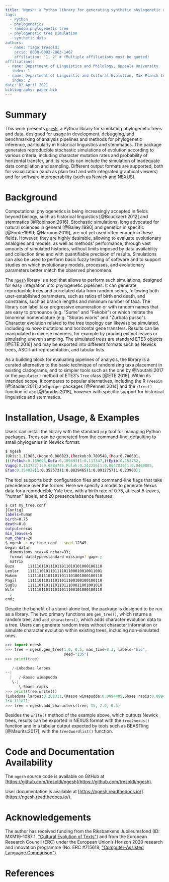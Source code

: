 ```yaml
---
title: 'Ngesh: a Python library for generating synthetic phylogenetic data
tags:
  - Python
  - phylogenetics
  - random phylogenetic tree
  - phylogenetic tree simulation
  - synthetic data
authors:
  - name: Tiago Tresoldi
    orcid: 0000-0002-2863-1467
    affiliation: "1, 2" # (Multiple affiliations must be quoted)
affiliations:
 - name: Department of Linguistics and Philology, Uppsala University
   index: 1
 - name: Department of Linguistic and Cultural Evolution, Max Planck Institute for the Science of Human History
   index: 2
date: 02 April 2021
bibliography: paper.bib
---
```


# Summary

This work presents [`ngesh`](https://pypi.org/project/ngesh/), a Python library for simulating phylogenetic trees and
data,
designed for usage in development, debugging, and benchmarking of analysis pipelines and methods for phylogenetic
inference, particularly in historical linguistics and stemmatics.
The package generates reproducible stochastic simulations of evolution according to various criteria,
including character
mutation rates and probability of horizontal transfer, and its results can include the simulation of inadequate
data compilation and sampling. Different output formats are supported, both for visualization
(such as plain text and with integrated graphical viewers)
and for software interoperability (such as Newick and NEXUS).

# Background

Computational phylogenetics is being increasingly accepted in fields beyond biology, such as historical
linguistics [@Bouckaert:2012] and stemmatics [@Robinson:2016].
Stochastic simulations, long advocated for natural sciences in general [@Bailey:1990] and
genetics in specific [@Foote:1999; @Harmon:2019], are not yet used often enough in these
fields. However, they are highly desirable, allowing to
evaluate evolutionary analogies and models, as well as methods' performance,
through vast amounts of simulated histories, without limits imposed by
data availability and collection time and with quantifiable precision of results.
Simulations can also be used to perform basic fuzzy testing of software and to
support studies on which evolutionary models, processes, and evolutionary parameters
better match the observed phenomena.

The [`ngesh`](https://pypi.org/project/ngesh/) library is a tool that
allows to perform such simulations, designed for easy
integration into phylogenetic pipelines. It can generate reproducible trees and
correlated data from random seeds, following both user-established parameters,
such as ratios of birth and death, and constrains, such as branch
lengths and minimum number of taxa. The
library can label taxa progressive enumeration or with random names
that are easy to pronounce (e.g. "Sume" and "Fekobir") or which
imitate the binominal nomenclature (e.g. "Sburas wioris" and "Zurbata pusso").
Character evolution related to the
tree topology can likewise be simulated, including *ex novo* mutations and
horizontal gene transfers. Results can be manipulated in diverse
manners, for example by pruning extinct leaves or simulating uneven sampling. 
The simulated trees are standard ETE3 objects [@ETE:2016] and may
be exported into different formats such as Newick trees, ASCII-art representation,
and tabular lists.


As a building block for evaluating pipelines of analysis, the library
is a curated alternative to the basic technique of randomizing taxa
placement in existing cladograms, and to simpler tools such as the one by
@Noutahi:2017 or the `populate()` method of ETE3’s `Tree`
class [@ETE:2016]. Within its intended scope, it compares to
popular alternatives, including the R `TreeSim` [@Stadler:2011] and `geiger`
packages [@Pennell:2014] and the `rtree()` function of `ape` [@Paradis:2018],
however with specific support for historical linguistics and stemmatics.

# Installation, Usage, & Examples

Users can install the library with the standard `pip` tool for managing Python packages. Trees can be
generated from the command-line, defaulting to small phylogenies in Newick format:

```bash
$ ngesh
(Ukis:1.11985,(Koge:0.880823,(Rozkob:0.789548,(Meu:0.706601,
(((Felbuh:0.189693,Kefa:0.189693)1:0.117347,((Epib:0.153782,
Vugog:0.153782)1:0.0884745,Puluk:0.242256)1:0.0647836)1:0.0469885,
Efam:0.354028)1:0.352573)1:0.0829465)1:0.0912757)1:0.23903);
```

The tool supports both configuration files and command-line flags
that take precedence over the former. Here we specify a model to generate Nexus data
for a reproducible Yule tree, with a birth rate of 0.75, at least 5 leaves,
"human" labels, and 20 presence/absence features:

```bash
$ cat my_tree.conf
[Config]
labels=human
birth=0.75
death=0.0
output=nexus
min_leaves=5
num_chars=20
$ ngesh -c my_tree.conf --seed 12345
begin data;
  dimensions ntax=6 nchar=33;
  format datatype=standard missing=? gap=-;
  matrix
Buza      111110110111011011010101000100110
Lenlar    111111010110111101100010010011001
Mukom     111110111011011011101001000100110
Pagil     111110110111011011100100100100110
Suglu     111110110111011011100011001001010
Wite      111110110111011011100101000100110
  ;
end;
```

Despite the benefit of a stand-alone tool, the package is designed to be run as a library.
The two primary functions are `gen_tree()`, which returns a random tree, and
`add_characters()`, which adds character evolution data to a tree. Users can
generate random trees without character information or simulate character evolution within existing trees,
including non-simulated ones.

```python
>>> import ngesh
>>> tree = ngesh.gen_tree(1.0, 0.5, max_time=0.3, labels="bio",
                          seed="135")
>>> print(tree)

   /-Lubedsas larpes
--|
  |   /-Rasso wimapudda
   \-|
      \-Sbaes rapis
>>> print(tree.write())
(Lubedsas larpes:0.201311,(Rasso wimapudda:0.0894405,Sbaes rapis:0.0894405)
1:0.11187);
>>> tree = ngesh.add_characters(tree, 15, 2.0, 0.5)
```

Besides the `write()` method of the example above, which outputs Newick trees, results can be exported in NEXUS
format with the `tree2nexus()` function and in a tabular output expected by
tools such as BEASTling [@Maurits:2017], with the `tree2wordlist()` function.

# Code and Documentation Availability

The `ngesh` source code is available on GitHub at [https://github.com/tresoldi/ngesh](https://github.com/tresoldi/ngesh).

User documentation is available at [https://ngesh.readthedocs.io/](https://ngesh.readthedocs.io/).

# Acknowledgements

The author has received funding from the Riksbankens Jubileumsfond
(ID: MXM19-1087:1, ["Cultural Evolution of Texts"](https://www.rj.se/en/anslag/2019/cultural-evolution-of-texts/))
and from the European Research Council (ERC) under the European
Union’s Horizon 2020 research and innovation programme
(No. ERC #715618, ["Computer-Assisted Language Comparison"](https://digling.org/calc/)).

# References
